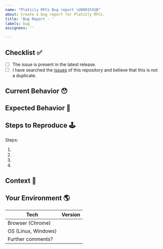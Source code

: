 ```yaml
---
name: "Platzily RFCs Bug report \U0001F41B"
about: Create a bug report for Platzily RFCs.
title: 'Bug Report - '
labels: bug
assignees: ''

---
```


<!-- Provide a general summary of the issue in the Title above -->

## Checklist ✅

<!--
  Thank you very much for contributing to Platzily UI by creating an issue!
  To avoid duplicate issues we ask you to check off the following list.
-->

<!-- Checked checkbox should look like this: [x] -->

- [ ] The issue is present in the latest release.
- [ ] I have searched the [issues](https://github.com/platzily/rfcs/issues) of this repository and believe that this is not a duplicate.

## Current Behavior 😯

<!-- Describe what happens instead of the expected behavior. -->

## Expected Behavior 🤔

<!-- Describe what should happen. -->

## Steps to Reproduce 🕹

<!-- Enumerate the steps in the app to reproduce the issue -->

Steps:

1.
2.
3.
4.

## Context 🔦

<!--
  What are you trying to accomplish? How has this issue affected you?
  Providing context helps us come up with a solution that is most useful in the real world.
-->

## Your Environment 🌎

<!-- Include as many relevant details about the environment with which you experienced the bug. -->

| Tech                 | Version |
| -------------------- | ------- |
| Browser (Chrome)     |         |
| OS (Linux, Windows)  |         |
| Further comments?    |         |